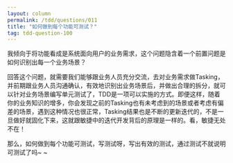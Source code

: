 ```yaml
---
layout: column
permalink: /tdd/questions/011
title: "如何做到每个功能可测试？"
tag: tdd-question-100
---
```


我倾向于将功能看成是系统面向用户的业务需求，这个问题隐含着一个前置问题是如何识别出每一个业务场景？

回答这个问题，就需要我们能够跟业务人员充分交流，去对业务需求做Tasking，并前期跟业务人员沟通确认，有效地识别出业务场景后，并做出合理的拆分，就可以针对业务场景编写单元测试了，TDD是一项可以实施的方式。即便这样，随着你的业务知识的增多，你会发现之前的Tasking也有未考虑到的场景或者考虑有偏差的场景，遇到这种情况也很正常，Tasking结果也是不断的更新迭代的，不是一旦做好就固化下来，这就跟敏捷中的迭代开发背后的原理是一样的。看，敏捷无处不在！

那么，如何做到每个功能可测试，写测试呀，写出有效的测试，通过测试不就说明可测试了吗~ ~
